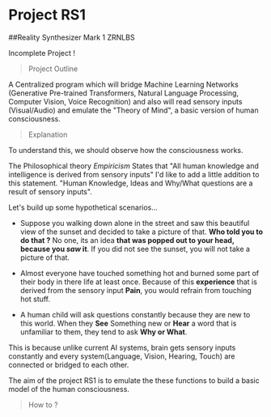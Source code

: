 # Project RS1
##Reality Synthesizer Mark 1
ZRNLBS

Incomplete Project !

> Project Outline

A Centralized program which will bridge Machine Learning Networks (Generative Pre-trained Transformers, Natural Language Processing, Computer Vision, Voice Recognition) and also will read sensory inputs (Visual/Audio) and emulate the "Theory of Mind", a basic version of human consciousness.

> Explanation

To understand this, we should observe how the consciousness works. 

The Philosophical theory *Empiricism* States that
"All human knowledge and intelligence is derived from sensory inputs"
I'd like to add a little addition to this statement. 
"Human Knowledge, Ideas and Why/What questions are a result of sensory inputs". 

Let's build up some hypothetical scenarios...

- Suppose you walking down alone in the street and saw this beautiful view of the sunset and decided to take a picture of that.  **Who told you  to do that ?** No one, its an idea **that was popped out to your head, because you *saw* it**. If you did not see the sunset, you will not take a picture of that.

- Almost everyone have touched something hot and burned some part of their body in there life at least once. Because of this **experience** that is derived from the sensory input **Pain**, you would refrain from touching hot stuff.

- A human child will ask questions constantly because they are new to this world. When they **See** Something new or **Hear** a word that is unfamiliar to them, they tend to ask **Why or What**.

This is because unlike current AI systems, brain gets sensory inputs constantly and every system(Language, Vision, Hearing, Touch) are connected or bridged to each other. 

The aim of the project RS1 is to emulate the these functions to build a basic model of the human consciousness.

> How to ?
